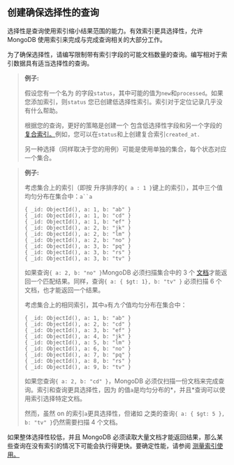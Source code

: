 ## 创建确保选择性的查询

选择性是查询使用索引缩小结果范围的能力。有效索引更具选择性，允许 MongoDB 使用索引来完成与完成查询相关的大部分工作。

为了确保选择性，请编写限制带有索引字段的可能文档数量的查询。编写相对于索引数据具有适当选择性的查询。

> **例子:**
>
> 假设您有一个名为 的字段`status`，其中可能的值为`new`和`processed`。如果您添加索引，则`status` 您已创建低选择性索引。索引对于定位记录几乎没有什么帮助。
>
> 根据您的查询，更好的策略是创建一个 包含低选择性字段和另一个字段的[复合索引。](https://www.mongodb.com/docs/v7.0/core/indexes/index-types/index-compound/#std-label-index-type-compound)例如，您可以在`status`和上创建复合索引`created_at.`
>
> 另一种选择（同样取决于您的用例）可能是使用单独的集合，每个状态对应一个集合。

> **例子:**
>
> 考虑集合上的索引（即按 升序排序的`{ a : 1 }`键上的索引），其中三个值均匀分布在集合中：`a``a`
>
> ```
> { _id: ObjectId(), a: 1, b: "ab" }
> { _id: ObjectId(), a: 1, b: "cd" }
> { _id: ObjectId(), a: 1, b: "ef" }
> { _id: ObjectId(), a: 2, b: "jk" }
> { _id: ObjectId(), a: 2, b: "lm" }
> { _id: ObjectId(), a: 2, b: "no" }
> { _id: ObjectId(), a: 3, b: "pq" }
> { _id: ObjectId(), a: 3, b: "rs" }
> { _id: ObjectId(), a: 3, b: "tv" }
> ```
>
> 如果查询`{ a: 2, b: "no" }`MongoDB 必须扫描集合中的 3 个 [文档](https://www.mongodb.com/docs/v7.0/reference/glossary/#std-term-document)才能返回一个匹配结果。同样，查询`{ a: { $gt: 1}, b: "tv" }` 必须扫描 6 个文档，也才能返回一个结果。
>
> 考虑集合上的相同索引，其中`a`有*九个*值均匀分布在集合中：
>
> ```
> { _id: ObjectId(), a: 1, b: "ab" }
> { _id: ObjectId(), a: 2, b: "cd" }
> { _id: ObjectId(), a: 3, b: "ef" }
> { _id: ObjectId(), a: 4, b: "jk" }
> { _id: ObjectId(), a: 5, b: "lm" }
> { _id: ObjectId(), a: 6, b: "no" }
> { _id: ObjectId(), a: 7, b: "pq" }
> { _id: ObjectId(), a: 8, b: "rs" }
> { _id: ObjectId(), a: 9, b: "tv" }
> ```
>
> 如果您查询`{ a: 2, b: "cd" }`，MongoDB 必须仅扫描一份文档来完成查询。索引和查询更具选择性，因为 的值`a`是均匀分布的*，并且*查询可以使用索引选择特定文档。
>
> 然而，虽然 on 的索引`a`更具选择性，但诸如 之类的查询`{ a: { $gt: 5 }, b: "tv" }`仍然需要扫描 4 个文档。

如果整体选择性较低，并且 MongoDB 必须读取大量文档才能返回结果，那么某些查询在没有索引的情况下可能会执行得更快。要确定性能，请参阅 [测量索引使用。](https://www.mongodb.com/docs/v7.0/tutorial/measure-index-use/#std-label-indexes-measuring-use)